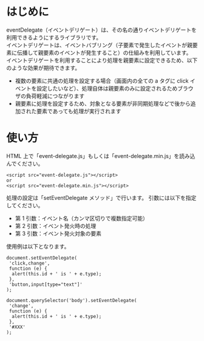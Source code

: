 # はじめに

eventDelegate（イベントデリゲート）は、その名の通りイベントデリゲートを利用できるようにするライブラリです。<br>
イベントデリゲートは、イベントバブリング（子要素で発生したイベントが親要素に伝播して親要素のイベントが発生すること）の仕組みを利用しています。<br>
イベントデリゲートを利用することにより処理を親要素に設定できるため、以下のような効果が期待できます。<br>

- 複数の要素に共通の処理を設定する場合（画面内の全ての a タグに click イベントを設定したいなど）、処理自体は親要素のみに設定されるためブラウザの負荷軽減につながります
- 親要素に処理を設定するため、対象となる要素が非同期処理などで後から追加された要素であっても処理が実行されます

# 使い方

HTML 上で「event-delegate.js」もしくは「event-delegate.min.js」を読み込んでください。

```
<script src="event-delegate.js"></script>
or
<script src="event-delegate.min.js"></script>
```

処理の設定は「setEventDelegate メソッド」で行います。
引数には以下を指定してください。

- 第 1 引数：イベント名（カンマ区切りで複数指定可能）
- 第 2 引数：イベント発火時の処理
- 第 3 引数：イベント発火対象の要素

使用例は以下となります。

```
document.setEventDelegate(
 'click,change',
 function (e) {
  alert(this.id + ' is ' + e.type);
 },
 'button,input[type="text"]'
);

document.querySelector('body').setEventDelegate(
 'change',
 function (e) {
  alert(this.id + ' is ' + e.type);
 },
 '#XXX'
);
```
